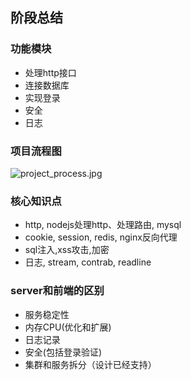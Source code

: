 ## 阶段总结

### 功能模块
- 处理http接口
- 连接数据库
- 实现登录
- 安全
- 日志

### 项目流程图
![project_process.jpg](https://i.loli.net/2021/01/21/qnaNW2cTkvVjEe7.jpg)

### 核心知识点
- http, nodejs处理http、处理路由, mysql
- cookie, session, redis, nginx反向代理
- sql注入,xss攻击,加密
- 日志, stream, contrab, readline

### server和前端的区别
- 服务稳定性
- 内存CPU(优化和扩展)
- 日志记录
- 安全(包括登录验证)
- 集群和服务拆分（设计已经支持）

